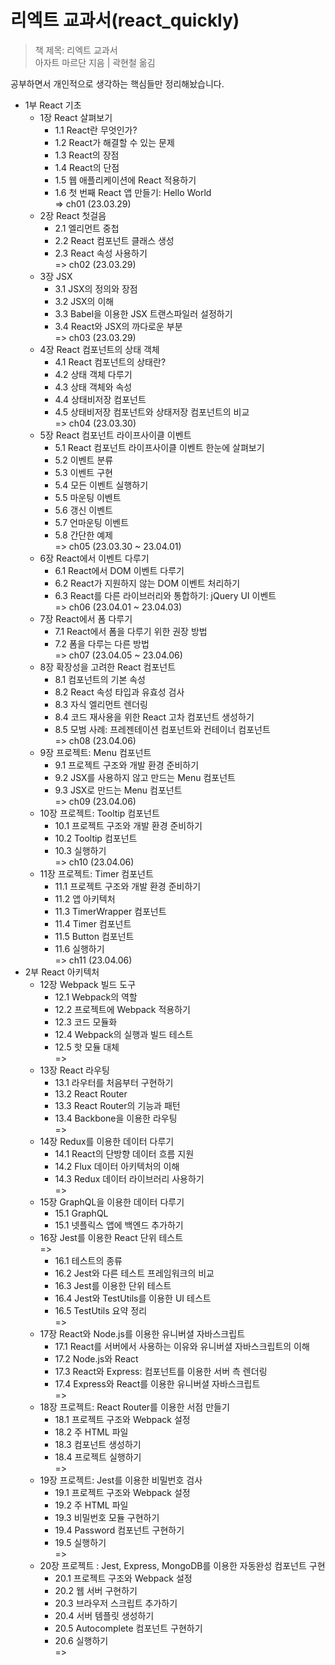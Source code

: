 # 리엑트 교과서(react_quickly)

> 책 제목: 리엑트 교과서<br/>
> 아자트 마르단 지음 | 곽현철 옮김

공부하면서 개인적으로 생각하는 핵심들만 정리해놨습니다.

- 1부 React 기초
  - 1장 React 살펴보기
    - 1.1 React란 무엇인가?
    - 1.2 React가 해결할 수 있는 문제
    - 1.3 React의 장점
    - 1.4 React의 단점
    - 1.5 웹 애플리케이션에 React 적용하기
    - 1.6 첫 번째 React 앱 만들기: Hello World
      <br/> => ch01 (23.03.29)
  - 2장 React 첫걸음
    - 2.1 엘리먼트 중첩
    - 2.2 React 컴포넌트 클래스 생성
    - 2.3 React 속성 사용하기
      <br/> => ch02 (23.03.29)
  - 3장 JSX
    - 3.1 JSX의 정의와 장점
    - 3.2 JSX의 이해
    - 3.3 Babel을 이용한 JSX 트랜스파일러 설정하기
    - 3.4 React와 JSX의 까다로운 부분
      <br/> => ch03 (23.03.29)
  - 4장 React 컴포넌트의 상태 객체
    - 4.1 React 컴포넌트의 상태란?
    - 4.2 상태 객체 다루기
    - 4.3 상태 객체와 속성
    - 4.4 상태비저장 컴포넌트
    - 4.5 상태비저장 컴포넌트와 상태저장 컴포넌트의 비교
      <br/> => ch04 (23.03.30)
  - 5장 React 컴포넌트 라이프사이클 이벤트
    - 5.1 React 컴포넌트 라이프사이클 이벤트 한눈에 살펴보기
    - 5.2 이벤트 분류
    - 5.3 이벤트 구현
    - 5.4 모든 이벤트 실행하기
    - 5.5 마운팅 이벤트
    - 5.6 갱신 이벤트
    - 5.7 언마운팅 이벤트
    - 5.8 간단한 예제
      <br/> => ch05 (23.03.30 ~ 23.04.01)
  - 6장 React에서 이벤트 다루기
    - 6.1 React에서 DOM 이벤트 다루기
    - 6.2 React가 지원하지 않는 DOM 이벤트 처리하기
    - 6.3 React를 다른 라이브러리와 통합하기: jQuery UI 이벤트
      <br/> => ch06 (23.04.01 ~ 23.04.03)
  - 7장 React에서 폼 다루기
    - 7.1 React에서 폼을 다루기 위한 권장 방법
    - 7.2 폼을 다루는 다른 방법
      <br/> => ch07 (23.04.05 ~ 23.04.06)
  - 8장 확장성을 고려한 React 컴포넌트
    - 8.1 컴포넌트의 기본 속성
    - 8.2 React 속성 타입과 유효성 검사
    - 8.3 자식 엘리먼트 렌더링
    - 8.4 코드 재사용을 위한 React 고차 컴포넌트 생성하기
    - 8.5 모범 사례: 프레젠테이션 컴포넌트와 컨테이너 컴포넌트
      <br/> => ch08 (23.04.06)
  - 9장 프로젝트: Menu 컴포넌트
    - 9.1 프로젝트 구조와 개발 환경 준비하기
    - 9.2 JSX를 사용하지 않고 만드는 Menu 컴포넌트
    - 9.3 JSX로 만드는 Menu 컴포넌트
      <br/> => ch09 (23.04.06)
  - 10장 프로젝트: Tooltip 컴포넌트
    - 10.1 프로젝트 구조와 개발 환경 준비하기
    - 10.2 Tooltip 컴포넌트
    - 10.3 실행하기
      <br/> => ch10 (23.04.06)
  - 11장 프로젝트: Timer 컴포넌트
    - 11.1 프로젝트 구조와 개발 환경 준비하기
    - 11.2 앱 아키텍처
    - 11.3 TimerWrapper 컴포넌트
    - 11.4 Timer 컴포넌트
    - 11.5 Button 컴포넌트
    - 11.6 실행하기
      <br/> => ch11 (23.04.06)
- 2부 React 아키텍처
  - 12장 Webpack 빌드 도구
    - 12.1 Webpack의 역할
    - 12.2 프로젝트에 Webpack 적용하기
    - 12.3 코드 모듈화
    - 12.4 Webpack의 실행과 빌드 테스트
    - 12.5 핫 모듈 대체
      <br/> =>
  - 13장 React 라우팅
    - 13.1 라우터를 처음부터 구현하기
    - 13.2 React Router
    - 13.3 React Router의 기능과 패턴
    - 13.4 Backbone을 이용한 라우팅
      <br/> =>
  - 14장 Redux를 이용한 데이터 다루기
    - 14.1 React의 단방향 데이터 흐름 지원
    - 14.2 Flux 데이터 아키텍처의 이해
    - 14.3 Redux 데이터 라이브러리 사용하기
      <br/> =>
  - 15장 GraphQL을 이용한 데이터 다루기
    - 15.1 GraphQL
    - 15.1 넷플릭스 앱에 백엔드 추가하기
  - 16장 Jest를 이용한 React 단위 테스트
    <br/> =>
    - 16.1 테스트의 종류
    - 16.2 Jest와 다른 테스트 프레임워크의 비교
    - 16.3 Jest를 이용한 단위 테스트
    - 16.4 Jest와 TestUtils를 이용한 UI 테스트
    - 16.5 TestUtils 요약 정리
      <br/> =>
  - 17장 React와 Node.js를 이용한 유니버셜 자바스크립트
    - 17.1 React를 서버에서 사용하는 이유와 유니버셜 자바스크립트의 이해
    - 17.2 Node.js와 React
    - 17.3 React와 Express: 컴포넌트를 이용한 서버 측 렌더링
    - 17.4 Express와 React를 이용한 유니버셜 자바스크립트
      <br/> =>
  - 18장 프로젝트: React Router를 이용한 서점 만들기
    - 18.1 프로젝트 구조와 Webpack 설정
    - 18.2 주 HTML 파일
    - 18.3 컴포넌트 생성하기
    - 18.4 프로젝트 실행하기
      <br/> =>
  - 19장 프로젝트: Jest를 이용한 비밀번호 검사
    - 19.1 프로젝트 구조와 Webpack 설정
    - 19.2 주 HTML 파일
    - 19.3 비밀번호 모듈 구현하기
    - 19.4 Password 컴포넌트 구현하기
    - 19.5 실행하기
      <br/> =>
  - 20장 프로젝트 : Jest, Express, MongoDB를 이용한 자동완성 컴포넌트 구현
    - 20.1 프로젝트 구조와 Webpack 설정
    - 20.2 웹 서버 구현하기
    - 20.3 브라우저 스크립트 추가하기
    - 20.4 서버 템플릿 생성하기
    - 20.5 Autocomplete 컴포넌트 구현하기
    - 20.6 실행하기
      <br/> =>
